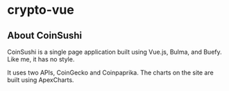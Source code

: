 # crypto-vue

## About CoinSushi
  CoinSushi is a single page application built using Vue.js, Bulma, and
  Buefy. Like me, it has no style.

  It uses two APIs, CoinGecko and Coinpaprika. The charts on
  the site are built using ApexCharts.
